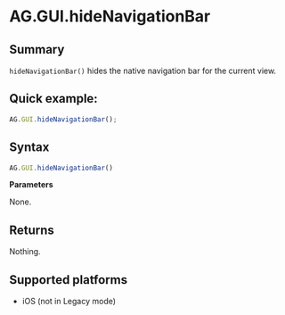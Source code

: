 # AG.GUI.hideNavigationBar

## Summary
`hideNavigationBar()` hides the native navigation bar for the current view.

## Quick example:
```javascript
AG.GUI.hideNavigationBar();
```

## Syntax
```javascript
AG.GUI.hideNavigationBar()
```

**Parameters**

None.

## Returns
Nothing.

## Supported platforms
* iOS (not in Legacy mode)